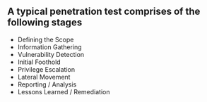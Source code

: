 ## A typical penetration test comprises of the following stages
- Defining the Scope
- Information Gathering
- Vulnerability Detection
- Initial Foothold
- Privilege Escalation
- Lateral Movement
- Reporting / Analysis
- Lessons Learned / Remediation